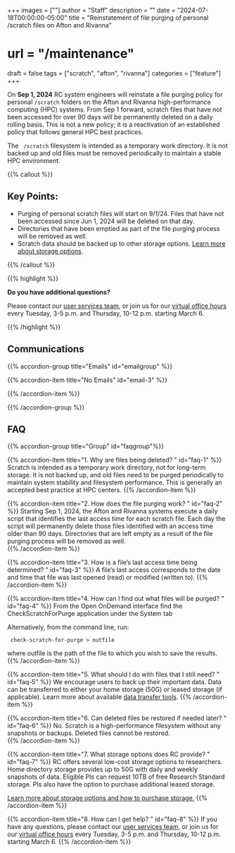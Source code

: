+++
images = [""]
author = "Staff"
description = ""
date = "2024-07-18T00:00:00-05:00"
title = "Reinstatement of file purging of personal /scratch files on Afton and Rivanna"
# url = "/maintenance"
draft = false
tags = ["scratch", "afton", "rivanna"]
categories = ["feature"]
+++

On **Sep 1, 2024** RC system engineers will reinstate a file purging policy for personal <code>/scratch</code> folders on the Afton and Rivanna high-performance computing (HPC) systems. From Sep 1 forward, scratch files that have not been accessed for over 90 days will be permanently deleted on a daily rolling basis. This is not a new policy; it is a reactivation of an established policy that follows general HPC best practices.   

The <code> /scratch</code> filesystem is intended as a temporary work directory. It is not backed up and old files must be removed periodically to maintain a stable HPC environment. 

{{% callout %}}
## Key Points:

- Purging of personal scratch files will start on 9/1/24. Files that have not been accessed since Jun 1, 2024 will be deleted on that day. 
- Directories that have been emptied as part of the file purging process will be removed as well. 
- Scratch data should be backed up to other storage options. [Learn more about storage options](/userinfo/storage).  

{{% /callout %}}

{{% highlight %}}

**Do you have additional questions?** 

Please contact our <a href="/form/support-request/?category=Storage&request_title=Project%20storage%20data%20migration" class="card-link" target="_blank">user services team</a>, or join us for our [virtual office hours](/support/#office-hours) every Tuesday, 3-5 p.m. and Thursday, 10-12 p.m. starting March 6.

{{% /highlight %}}

## Communications

{{% accordion-group title="Emails" id="emailgroup" %}}

{{% accordion-item title="No Emails" id="email-3" %}}

{{% /accordion-item %}}

{{% /accordion-group %}}

## FAQ

{{% accordion-group title="Group" id="faqgroup"%}}

{{% accordion-item title="1. Why are files being deleted? " id="faq-1" %}}
Scratch is intended as a temporary work directory, not for long-term storage. It is not backed up, and old files need to be purged periodically to maintain system stability and filesystem performance. This is generally an accepted best practice at HPC centers. 
{{% /accordion-item %}}

{{% accordion-item title="2. How does the file purging work? " id="faq-2" %}}
Starting Sep 1, 2024, the Afton and Rivanna systems execute a daily script that identifies the last access time for each scratch file. Each day the script will permanently delete those files identified with an access time older than 90 days. Directories that are left empty as a result of the file purging process will be removed as well.  
{{% /accordion-item %}}

{{% accordion-item title="3. How is a file’s last access time being determined? " id="faq-3" %}}
A file’s last access corresponds to the date and time that file was last opened (read) or modified (written to). 
{{% /accordion-item %}}

{{% accordion-item title="4. How can I find out what files will be purged? " id="faq-4" %}}
From the Open OnDemand interface find the CheckScratchForPurge application under the System tab 

Alternatively, from the command line, run:

<code> check-scratch-for-purge > outfile </code>

where outfile is the path of the file to which you wish to save the results. 
{{% /accordion-item %}}

{{% accordion-item title="5. What should I do with files that I still need? " id="faq-5" %}}
We encourage users to back up their important data. Data can be transferred to either your home storage (50G) or leased storage (if applicable). Learn more about available [data transfer tools](/userinfo/data-transfer/). 
{{% /accordion-item %}}

{{% accordion-item title="6. Can deleted files be restored if needed later? " id="faq-6" %}}
No. Scratch is a high-performance filesystem without any snapshots or backups. Deleted files cannot be restored.  
{{% /accordion-item %}}

{{% accordion-item title="7. What storage options does RC provide? " id="faq-7" %}}
RC offers several low-cost storage options to researchers. Home directory storage provides up to 50G with daily and weekly snapshots of data. Eligible PIs can request 10TB of free Research Standard storage. PIs also have the option to purchase additional leased storage. 

[Learn more about storage options and how to purchase storage.](/userinfo/storage/)
{{% /accordion-item %}}

{{% accordion-item title="8. How can I get help? " id="faq-8" %}}
If you have any questions, please contact our <a href="/form/support-request/?category=Storage&request_title=Project%20storage%20data%20migration" class="card-link" target="_blank">user services team</a>, or join us for our [virtual office hours](/support/#office-hours) every Tuesday, 3-5 p.m. and Thursday, 10-12 p.m. starting March 6.
{{% /accordion-item %}}


